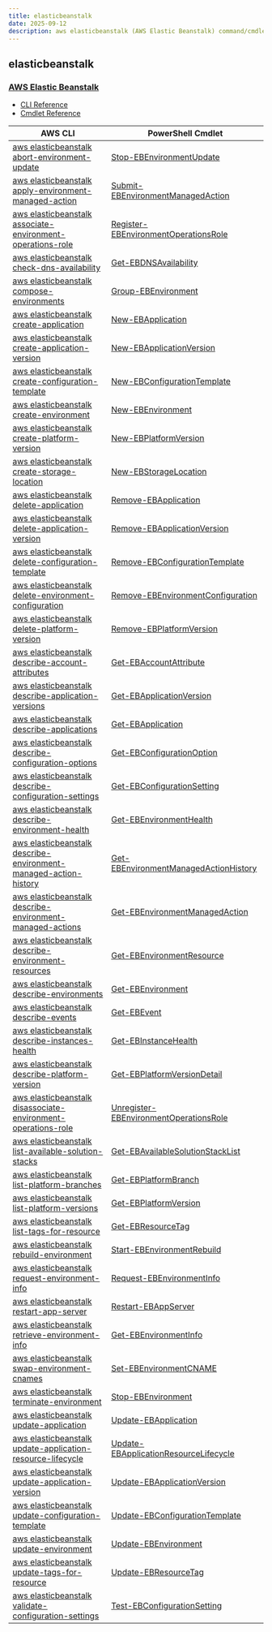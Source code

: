 ```yaml
---
title: elasticbeanstalk
date: 2025-09-12
description: aws elasticbeanstalk (AWS Elastic Beanstalk) command/cmdlet list.
---
```


## elasticbeanstalk

### [AWS Elastic Beanstalk](https://aws.amazon.com/elasticbeanstalk/)

* [CLI Reference](https://awscli.amazonaws.com/v2/documentation/api/latest/reference/elasticbeanstalk/index.html)
* [Cmdlet Reference](https://docs.aws.amazon.com/powershell/latest/reference/items/AWS_Elastic_Beanstalk_cmdlets.html)

|AWS CLI|PowerShell Cmdlet|
|----|----|
|[aws elasticbeanstalk abort-environment-update](https://awscli.amazonaws.com/v2/documentation/api/latest/reference/elasticbeanstalk/abort-environment-update.html)|[Stop-EBEnvironmentUpdate](https://docs.aws.amazon.com/powershell/latest/reference/items/Stop-EBEnvironmentUpdate.html)|
|[aws elasticbeanstalk apply-environment-managed-action](https://awscli.amazonaws.com/v2/documentation/api/latest/reference/elasticbeanstalk/apply-environment-managed-action.html)|[Submit-EBEnvironmentManagedAction](https://docs.aws.amazon.com/powershell/latest/reference/items/Submit-EBEnvironmentManagedAction.html)|
|[aws elasticbeanstalk associate-environment-operations-role](https://awscli.amazonaws.com/v2/documentation/api/latest/reference/elasticbeanstalk/associate-environment-operations-role.html)|[Register-EBEnvironmentOperationsRole](https://docs.aws.amazon.com/powershell/latest/reference/items/Register-EBEnvironmentOperationsRole.html)|
|[aws elasticbeanstalk check-dns-availability](https://awscli.amazonaws.com/v2/documentation/api/latest/reference/elasticbeanstalk/check-dns-availability.html)|[Get-EBDNSAvailability](https://docs.aws.amazon.com/powershell/latest/reference/items/Get-EBDNSAvailability.html)|
|[aws elasticbeanstalk compose-environments](https://awscli.amazonaws.com/v2/documentation/api/latest/reference/elasticbeanstalk/compose-environments.html)|[Group-EBEnvironment](https://docs.aws.amazon.com/powershell/latest/reference/items/Group-EBEnvironment.html)|
|[aws elasticbeanstalk create-application](https://awscli.amazonaws.com/v2/documentation/api/latest/reference/elasticbeanstalk/create-application.html)|[New-EBApplication](https://docs.aws.amazon.com/powershell/latest/reference/items/New-EBApplication.html)|
|[aws elasticbeanstalk create-application-version](https://awscli.amazonaws.com/v2/documentation/api/latest/reference/elasticbeanstalk/create-application-version.html)|[New-EBApplicationVersion](https://docs.aws.amazon.com/powershell/latest/reference/items/New-EBApplicationVersion.html)|
|[aws elasticbeanstalk create-configuration-template](https://awscli.amazonaws.com/v2/documentation/api/latest/reference/elasticbeanstalk/create-configuration-template.html)|[New-EBConfigurationTemplate](https://docs.aws.amazon.com/powershell/latest/reference/items/New-EBConfigurationTemplate.html)|
|[aws elasticbeanstalk create-environment](https://awscli.amazonaws.com/v2/documentation/api/latest/reference/elasticbeanstalk/create-environment.html)|[New-EBEnvironment](https://docs.aws.amazon.com/powershell/latest/reference/items/New-EBEnvironment.html)|
|[aws elasticbeanstalk create-platform-version](https://awscli.amazonaws.com/v2/documentation/api/latest/reference/elasticbeanstalk/create-platform-version.html)|[New-EBPlatformVersion](https://docs.aws.amazon.com/powershell/latest/reference/items/New-EBPlatformVersion.html)|
|[aws elasticbeanstalk create-storage-location](https://awscli.amazonaws.com/v2/documentation/api/latest/reference/elasticbeanstalk/create-storage-location.html)|[New-EBStorageLocation](https://docs.aws.amazon.com/powershell/latest/reference/items/New-EBStorageLocation.html)|
|[aws elasticbeanstalk delete-application](https://awscli.amazonaws.com/v2/documentation/api/latest/reference/elasticbeanstalk/delete-application.html)|[Remove-EBApplication](https://docs.aws.amazon.com/powershell/latest/reference/items/Remove-EBApplication.html)|
|[aws elasticbeanstalk delete-application-version](https://awscli.amazonaws.com/v2/documentation/api/latest/reference/elasticbeanstalk/delete-application-version.html)|[Remove-EBApplicationVersion](https://docs.aws.amazon.com/powershell/latest/reference/items/Remove-EBApplicationVersion.html)|
|[aws elasticbeanstalk delete-configuration-template](https://awscli.amazonaws.com/v2/documentation/api/latest/reference/elasticbeanstalk/delete-configuration-template.html)|[Remove-EBConfigurationTemplate](https://docs.aws.amazon.com/powershell/latest/reference/items/Remove-EBConfigurationTemplate.html)|
|[aws elasticbeanstalk delete-environment-configuration](https://awscli.amazonaws.com/v2/documentation/api/latest/reference/elasticbeanstalk/delete-environment-configuration.html)|[Remove-EBEnvironmentConfiguration](https://docs.aws.amazon.com/powershell/latest/reference/items/Remove-EBEnvironmentConfiguration.html)|
|[aws elasticbeanstalk delete-platform-version](https://awscli.amazonaws.com/v2/documentation/api/latest/reference/elasticbeanstalk/delete-platform-version.html)|[Remove-EBPlatformVersion](https://docs.aws.amazon.com/powershell/latest/reference/items/Remove-EBPlatformVersion.html)|
|[aws elasticbeanstalk describe-account-attributes](https://awscli.amazonaws.com/v2/documentation/api/latest/reference/elasticbeanstalk/describe-account-attributes.html)|[Get-EBAccountAttribute](https://docs.aws.amazon.com/powershell/latest/reference/items/Get-EBAccountAttribute.html)|
|[aws elasticbeanstalk describe-application-versions](https://awscli.amazonaws.com/v2/documentation/api/latest/reference/elasticbeanstalk/describe-application-versions.html)|[Get-EBApplicationVersion](https://docs.aws.amazon.com/powershell/latest/reference/items/Get-EBApplicationVersion.html)|
|[aws elasticbeanstalk describe-applications](https://awscli.amazonaws.com/v2/documentation/api/latest/reference/elasticbeanstalk/describe-applications.html)|[Get-EBApplication](https://docs.aws.amazon.com/powershell/latest/reference/items/Get-EBApplication.html)|
|[aws elasticbeanstalk describe-configuration-options](https://awscli.amazonaws.com/v2/documentation/api/latest/reference/elasticbeanstalk/describe-configuration-options.html)|[Get-EBConfigurationOption](https://docs.aws.amazon.com/powershell/latest/reference/items/Get-EBConfigurationOption.html)|
|[aws elasticbeanstalk describe-configuration-settings](https://awscli.amazonaws.com/v2/documentation/api/latest/reference/elasticbeanstalk/describe-configuration-settings.html)|[Get-EBConfigurationSetting](https://docs.aws.amazon.com/powershell/latest/reference/items/Get-EBConfigurationSetting.html)|
|[aws elasticbeanstalk describe-environment-health](https://awscli.amazonaws.com/v2/documentation/api/latest/reference/elasticbeanstalk/describe-environment-health.html)|[Get-EBEnvironmentHealth](https://docs.aws.amazon.com/powershell/latest/reference/items/Get-EBEnvironmentHealth.html)|
|[aws elasticbeanstalk describe-environment-managed-action-history](https://awscli.amazonaws.com/v2/documentation/api/latest/reference/elasticbeanstalk/describe-environment-managed-action-history.html)|[Get-EBEnvironmentManagedActionHistory](https://docs.aws.amazon.com/powershell/latest/reference/items/Get-EBEnvironmentManagedActionHistory.html)|
|[aws elasticbeanstalk describe-environment-managed-actions](https://awscli.amazonaws.com/v2/documentation/api/latest/reference/elasticbeanstalk/describe-environment-managed-actions.html)|[Get-EBEnvironmentManagedAction](https://docs.aws.amazon.com/powershell/latest/reference/items/Get-EBEnvironmentManagedAction.html)|
|[aws elasticbeanstalk describe-environment-resources](https://awscli.amazonaws.com/v2/documentation/api/latest/reference/elasticbeanstalk/describe-environment-resources.html)|[Get-EBEnvironmentResource](https://docs.aws.amazon.com/powershell/latest/reference/items/Get-EBEnvironmentResource.html)|
|[aws elasticbeanstalk describe-environments](https://awscli.amazonaws.com/v2/documentation/api/latest/reference/elasticbeanstalk/describe-environments.html)|[Get-EBEnvironment](https://docs.aws.amazon.com/powershell/latest/reference/items/Get-EBEnvironment.html)|
|[aws elasticbeanstalk describe-events](https://awscli.amazonaws.com/v2/documentation/api/latest/reference/elasticbeanstalk/describe-events.html)|[Get-EBEvent](https://docs.aws.amazon.com/powershell/latest/reference/items/Get-EBEvent.html)|
|[aws elasticbeanstalk describe-instances-health](https://awscli.amazonaws.com/v2/documentation/api/latest/reference/elasticbeanstalk/describe-instances-health.html)|[Get-EBInstanceHealth](https://docs.aws.amazon.com/powershell/latest/reference/items/Get-EBInstanceHealth.html)|
|[aws elasticbeanstalk describe-platform-version](https://awscli.amazonaws.com/v2/documentation/api/latest/reference/elasticbeanstalk/describe-platform-version.html)|[Get-EBPlatformVersionDetail](https://docs.aws.amazon.com/powershell/latest/reference/items/Get-EBPlatformVersionDetail.html)|
|[aws elasticbeanstalk disassociate-environment-operations-role](https://awscli.amazonaws.com/v2/documentation/api/latest/reference/elasticbeanstalk/disassociate-environment-operations-role.html)|[Unregister-EBEnvironmentOperationsRole](https://docs.aws.amazon.com/powershell/latest/reference/items/Unregister-EBEnvironmentOperationsRole.html)|
|[aws elasticbeanstalk list-available-solution-stacks](https://awscli.amazonaws.com/v2/documentation/api/latest/reference/elasticbeanstalk/list-available-solution-stacks.html)|[Get-EBAvailableSolutionStackList](https://docs.aws.amazon.com/powershell/latest/reference/items/Get-EBAvailableSolutionStackList.html)|
|[aws elasticbeanstalk list-platform-branches](https://awscli.amazonaws.com/v2/documentation/api/latest/reference/elasticbeanstalk/list-platform-branches.html)|[Get-EBPlatformBranch](https://docs.aws.amazon.com/powershell/latest/reference/items/Get-EBPlatformBranch.html)|
|[aws elasticbeanstalk list-platform-versions](https://awscli.amazonaws.com/v2/documentation/api/latest/reference/elasticbeanstalk/list-platform-versions.html)|[Get-EBPlatformVersion](https://docs.aws.amazon.com/powershell/latest/reference/items/Get-EBPlatformVersion.html)|
|[aws elasticbeanstalk list-tags-for-resource](https://awscli.amazonaws.com/v2/documentation/api/latest/reference/elasticbeanstalk/list-tags-for-resource.html)|[Get-EBResourceTag](https://docs.aws.amazon.com/powershell/latest/reference/items/Get-EBResourceTag.html)|
|[aws elasticbeanstalk rebuild-environment](https://awscli.amazonaws.com/v2/documentation/api/latest/reference/elasticbeanstalk/rebuild-environment.html)|[Start-EBEnvironmentRebuild](https://docs.aws.amazon.com/powershell/latest/reference/items/Start-EBEnvironmentRebuild.html)|
|[aws elasticbeanstalk request-environment-info](https://awscli.amazonaws.com/v2/documentation/api/latest/reference/elasticbeanstalk/request-environment-info.html)|[Request-EBEnvironmentInfo](https://docs.aws.amazon.com/powershell/latest/reference/items/Request-EBEnvironmentInfo.html)|
|[aws elasticbeanstalk restart-app-server](https://awscli.amazonaws.com/v2/documentation/api/latest/reference/elasticbeanstalk/restart-app-server.html)|[Restart-EBAppServer](https://docs.aws.amazon.com/powershell/latest/reference/items/Restart-EBAppServer.html)|
|[aws elasticbeanstalk retrieve-environment-info](https://awscli.amazonaws.com/v2/documentation/api/latest/reference/elasticbeanstalk/retrieve-environment-info.html)|[Get-EBEnvironmentInfo](https://docs.aws.amazon.com/powershell/latest/reference/items/Get-EBEnvironmentInfo.html)|
|[aws elasticbeanstalk swap-environment-cnames](https://awscli.amazonaws.com/v2/documentation/api/latest/reference/elasticbeanstalk/swap-environment-cnames.html)|[Set-EBEnvironmentCNAME](https://docs.aws.amazon.com/powershell/latest/reference/items/Set-EBEnvironmentCNAME.html)|
|[aws elasticbeanstalk terminate-environment](https://awscli.amazonaws.com/v2/documentation/api/latest/reference/elasticbeanstalk/terminate-environment.html)|[Stop-EBEnvironment](https://docs.aws.amazon.com/powershell/latest/reference/items/Stop-EBEnvironment.html)|
|[aws elasticbeanstalk update-application](https://awscli.amazonaws.com/v2/documentation/api/latest/reference/elasticbeanstalk/update-application.html)|[Update-EBApplication](https://docs.aws.amazon.com/powershell/latest/reference/items/Update-EBApplication.html)|
|[aws elasticbeanstalk update-application-resource-lifecycle](https://awscli.amazonaws.com/v2/documentation/api/latest/reference/elasticbeanstalk/update-application-resource-lifecycle.html)|[Update-EBApplicationResourceLifecycle](https://docs.aws.amazon.com/powershell/latest/reference/items/Update-EBApplicationResourceLifecycle.html)|
|[aws elasticbeanstalk update-application-version](https://awscli.amazonaws.com/v2/documentation/api/latest/reference/elasticbeanstalk/update-application-version.html)|[Update-EBApplicationVersion](https://docs.aws.amazon.com/powershell/latest/reference/items/Update-EBApplicationVersion.html)|
|[aws elasticbeanstalk update-configuration-template](https://awscli.amazonaws.com/v2/documentation/api/latest/reference/elasticbeanstalk/update-configuration-template.html)|[Update-EBConfigurationTemplate](https://docs.aws.amazon.com/powershell/latest/reference/items/Update-EBConfigurationTemplate.html)|
|[aws elasticbeanstalk update-environment](https://awscli.amazonaws.com/v2/documentation/api/latest/reference/elasticbeanstalk/update-environment.html)|[Update-EBEnvironment](https://docs.aws.amazon.com/powershell/latest/reference/items/Update-EBEnvironment.html)|
|[aws elasticbeanstalk update-tags-for-resource](https://awscli.amazonaws.com/v2/documentation/api/latest/reference/elasticbeanstalk/update-tags-for-resource.html)|[Update-EBResourceTag](https://docs.aws.amazon.com/powershell/latest/reference/items/Update-EBResourceTag.html)|
|[aws elasticbeanstalk validate-configuration-settings](https://awscli.amazonaws.com/v2/documentation/api/latest/reference/elasticbeanstalk/validate-configuration-settings.html)|[Test-EBConfigurationSetting](https://docs.aws.amazon.com/powershell/latest/reference/items/Test-EBConfigurationSetting.html)|

